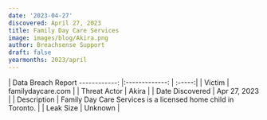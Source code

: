 ```yaml
---
date: '2023-04-27'
discovered: April 27, 2023
title: Family Day Care Services
image: images/blog/Akira.png
author: Breachsense Support
draft: false
yearmonths: 2023/april
---
```



| Data Breach Report
------------:     |:-------------:    | :-----:|
| Victim      | familydaycare.com      | 
| Threat Actor      | Akira      | 
| Date Discovered      | Apr 27, 2023      | 
| Description      | Family Day Care Services is a licensed home child in Toronto.      | 
| Leak Size      | Unknown      | 

